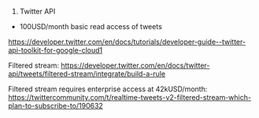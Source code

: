 1. Twitter API

- 100USD/month basic read access of tweets

https://developer.twitter.com/en/docs/tutorials/developer-guide--twitter-api-toolkit-for-google-cloud1

Filtered stream: https://developer.twitter.com/en/docs/twitter-api/tweets/filtered-stream/integrate/build-a-rule

Filtered stream requires enterprise access at 42kUSD/month: https://twittercommunity.com/t/realtime-tweets-v2-filtered-stream-which-plan-to-subscribe-to/190632



